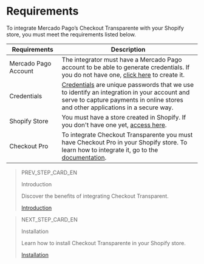 # Requirements

To integrate Mercado Pago’s Checkout Transparente with your Shopify store, you must meet the requirements listed below.

| Requirements | Description |
|---|---|
| Mercado Pago Account | The integrator must have a Mercado Pago account to be able to generate credentials. If you do not have one, [click here](https://www.mercadopago[FAKER][URL][DOMAIN]/hub/registration/landing) to create it. |
| Credentials	 | [Credentials](/developers/en/docs/shopify/additional-content/credentials) are unique passwords that we use to identify an integration in your account and serve to capture payments in online stores and other applications in a secure way. |
| Shopify Store | You must have a store created in Shopify. If you don't have one yet, [access here](https://www.shopify.com). |
| Checkout Pro | To integrate Checkout Transparente you must have Checkout Pro in your Shopify store. To learn how to integrate it, go to the [documentation](/developers/en/docs/shopify/introduction). |


> PREV_STEP_CARD_EN
>
> Introduction
>
> Discover the benefits of integrating Checkout Transparent.
>
> [Introduction](/developers/en/docs/shopify/checkout-transparente/introduction)

> NEXT_STEP_CARD_EN
>
> Installation
>
> Learn how to install Checkout Transparente in your Shopify store.
>
> [Installation](/developers/en/docs/shopify/checkout-transparente/installation)

